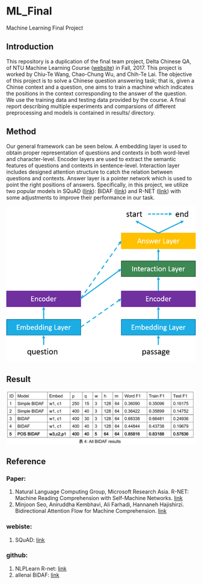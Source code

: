 # ML_Final
Machine Learning Final Project

## Introduction
This repository is a duplication of the final team project, Delta Chinese QA, of NTU Machine Learning Course ([website](http://speech.ee.ntu.edu.tw/~tlkagk/courses_ML17_2.html)) in Fall, 2017. This project is worked by Chiu-Te Wang, Chao-Chung Wu, and Chih-Te Lai. The objective of this project is to solve a Chinese question answering task; that is, given a Chinse context and a question, one aims to train a machine which indicates the positions in the context corresponding to the answer of the question. We use the training data and testing data provided by the course. A final report describing multiple experiments and comparsions of different preprocessing and models is contained in results/ directory.

## Method
Our general framework can be seen below. A embedding layer is used to obtain proper representation of questions and contexts in both word-level and character-level. Encoder layers are used to extract the semantic features of questions and contexts in sentence-level. Interaction layer includes designed attention structure to catch the relation between questions and contexts. Answer layer is a pointer network which is used to point the right positions of answers. Specifically, in this project, we utilize two popular models in SQuAD ([link](https://rajpurkar.github.io/SQuAD-explorer/)): BiDAF ([link](https://arxiv.org/abs/1611.01603)) and R-NET ([link](https://www.microsoft.com/en-us/research/publication/mrc/)) with some adjustments to improve their performance in our task. 

![image1](https://github.com/cloudylai/ML_Final/blob/master/images/framework_1.png)  

## Result

![image2](https://github.com/cloudylai/ML_Final/blob/master/results/table_4.png)  

## Reference
### Paper:  
1. Natural Language Computing Group, Microsoft Research Asia. R-NET: Machine Reading Comprehension with Self-Machine Networks. [link](https://www.microsoft.com/en-us/research/publication/mrc/)  
2. Minjoon Seo, Aniruddha Kembhavi, Ali Farhadi, Hannaneh Hajishirzi. Bidirectional Attention Flow for Machine Comprehension. [link](https://arxiv.org/abs/1611.01603)  
### webiste:  
1. SQuAD: [link](https://rajpurkar.github.io/SQuAD-explorer/)
### github:  
1. NLPLearn R-net: [link](https://github.com/NLPLearn/R-net)  
2. allenai BiDAF: [link](https://github.com/allenai/bi-att-flow)  

